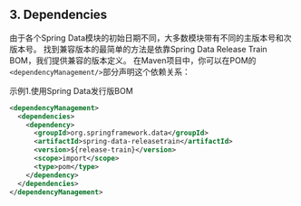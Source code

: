 ## 3. Dependencies

由于各个Spring Data模块的初始日期不同，大多数模块带有不同的主版本号和次版本号。 找到兼容版本的最简单的方法是依靠Spring Data Release Train BOM，我们提供兼容的版本定义。 在Maven项目中，你可以在POM的`<dependencyManagement/>`部分声明这个依赖关系：

示例1.使用Spring Data发行版BOM

```xml
<dependencyManagement>
  <dependencies>
    <dependency>
      <groupId>org.springframework.data</groupId>
      <artifactId>spring-data-releasetrain</artifactId>
      <version>${release-train}</version>
      <scope>import</scope>
      <type>pom</type>
    </dependency>
  </dependencies>
</dependencyManagement>
```